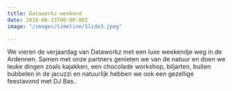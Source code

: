 ```yaml
---
title: Dataworkz weekend
date: 2018-06-15T00:00:00Z
image: "/images/timeline/Slide3.jpeg"

---
```

We vieren de verjaardag van Dataworkz met een luxe weekendje weg in de Ardennen. Samen met onze partners genieten we van de natuur en doen we leuke dingen zoals kajakken, een chocolade workshop, biljarten, buiten bubbelen in de jacuzzi en natuurlijk hebben we ook een gezellige feestavond met DJ Bas..